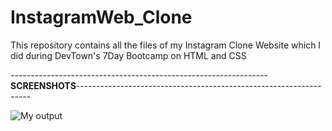 # InstagramWeb_Clone
This repository contains all the files of my Instagram Clone Website which I did during DevTown's 7Day Bootcamp on HTML and CSS


----------------------------------------------------------------**SCREENSHOTS**------------------------------------------------------------------

![My output](https://user-images.githubusercontent.com/116374216/210215250-1129cadb-960a-4ca9-97aa-028c5696cc5c.png)
